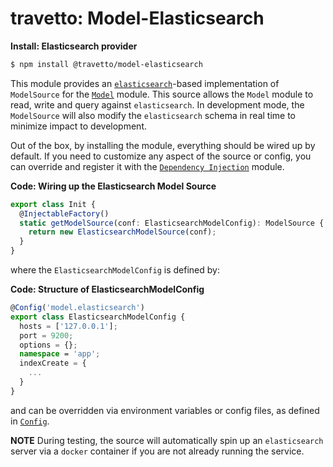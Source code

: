 travetto: Model-Elasticsearch
===


**Install: Elasticsearch provider**
```bash
$ npm install @travetto/model-elasticsearch
```


This module provides an [`elasticsearch`](https://elastic.co)-based implementation of `ModelSource` for the [`Model`](https://github.com/travetto/travetto/tree/master/module/model) module.  This source allows the `Model` module to read, write and query against `elasticsearch`. In development mode, the `ModelSource` will also modify the `elasticsearch` schema in real time to minimize impact to development.  

Out of the box, by installing the module, everything should be wired up by default.  If you need to customize any aspect of the source or config, you can override and register it with the [`Dependency Injection`](https://github.com/travetto/travetto/tree/master/module/di) module.

**Code: Wiring up the Elasticsearch Model Source**
```typescript
export class Init {
  @InjectableFactory()
  static getModelSource(conf: ElasticsearchModelConfig): ModelSource {
    return new ElasticsearchModelSource(conf);
  }
}
```

where the `ElasticsearchModelConfig` is defined by:

**Code: Structure of ElasticsearchModelConfig**
```typescript
@Config('model.elasticsearch')
export class ElasticsearchModelConfig {
  hosts = ['127.0.0.1'];
  port = 9200;
  options = {};
  namespace = 'app';
  indexCreate = {
    ...
  }
}
```

and can be overridden via environment variables or config files, as defined in [`Config`](https://github.com/travetto/travetto/tree/master/module/config).

**NOTE** During testing, the source will automatically spin up an `elasticsearch` server via a `docker` container if you are not already running the service.